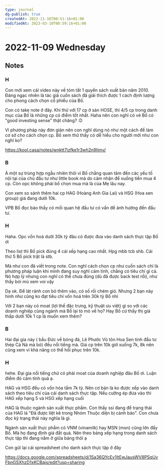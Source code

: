 ```yaml
---
type: journal
dg-publish: true
createdAt: 2022-11-16T00:51:16+01:00
modifiedAt: 2023-03-10T00:59:16+01:00
---
```

# 2022-11-09 Wednesday

## Notes

### H

Con mới xem cái video này về tóm tắt 1 quyển sách xuất bản năm 2010. Đáng ngạc nhiên là tác giả cuốn sách đã giải thích được 1 cách định lượng cho phong cách chọn cổ phiếu của Bố.

Con có take note ở đây. Khi thử với 17 cp ở sàn HOSE, thì 4/5 cp trong danh mục của Bố là những cp có điểm tốt nhất. Haha nên con nghĩ có vẻ Bố có "good investing sense" thật chăng? :D

Vì phương pháp này đơn giản nên con nghĩ dùng nó như một cách để làm cơ sở cho cách chọn cp. Bố xem thử thấy có dễ hiểu cho người mới như con nghĩ ko?

https://kool.casa/notes/wnktt7izfke1r3wh2n9limv/

### B

À một sự trùng hợp ngẫu nhiên thôi vì Bố chẳng quan tâm đến các yếu tố nội tại của chủ đầu tư như little book mà do cảm nhận để xuống tiền  mua 4 cp. Còn opc không phải bố chọn mua mà là của Mẹ lâu nay.

Con xem so sánh thêm hai cp HAG (Hoàng Anh Gia Lai) và HSG (Hoa sen group) giá đang dưới 10k.

VPB Bố đọc báo thấy có mối quan hệ đầu tư có vấn đề ảnh hưởng đến đầu tư.

### H

Haha. Opc vốn hoá dưới 30k tỷ đâu có được đưa vào danh sách thực tập Bố ơi

Theo list thì Bố pick đúng 4 cái xếp hạng cao nhất. Hpg mbb tcb shb. Cái thứ 5 Bố pick trật là stb.

Mà như con đã viết trong note. Con nghĩ cách chọn cp như cuốn sách chỉ là phương pháp luận khi mình đang suy nghĩ cảm tính, chẳng có tiêu chí gì cả. Nó hợp lý nhưng con nghĩ có thể chưa đúng (dù đã được back test rồi), như thầy bói mù xem voi vậy

Dạ ok. Để lát rảnh con bỏ thêm vào, có số rồi chém gió. Nhưng 2 bạn này hình như cũng ko đạt tiêu chí vốn hoá trên 30k tỷ Bố nhỉ

Với 2 bạn này có moat (lợi thế đặc trưng, kỹ thuật ưu việt) gì so với các doanh nghiệp cùng ngành mà Bố lại tò mò về họ? Hay Bố cứ thấy thị giá thấp dưới 10k 1 cp là muốn xem thêm?

### B

Hai đại gia này ( bầu Đức về bóng đá, Lê Phước Vũ tôn Hoa Sen tính đầu tư thép Cà Ná mà bỏ) đều nổi tiếng mà. Giá cp trên 10k giờ xuống 7k, 8k nên cũng xem vì khả năng có thể hồi phục trên 10k.

### H

hehe. Đại gia nổi tiếng chứ có phải moat của doanh nghiệp đâu Bố ơi. Luận điểm đó cảm tính quá ạ.

HAG và HSG đều có vốn hóa tầm 7k tỷ. Nên cơ bản là ko được xếp vào danh sách theo tiêu chí của cái danh sách thực tập. Nếu cưỡng ép đưa vào thì HAG xếp hạng 5 và HSG xếp hạng cuối

HAG là thuộc ngành sản xuất thực phẩm. Con thấy ssi đang để trạng thái của HAG là "Đã được liệt kê trong Nhóm Thuộc diện bị cảnh báo". Con chưa đọc kỹ trạng thái này nghĩa là gì.

Ngành sản xuất thực phẩm có VNM (vinamilk) hay MSN (msn) cũng lớn đấy Bố. Mà họ đang định giá đắt quá. Nên theo bảng xếp hạng trong danh sách thực tập thì đang nằm ở giữa bảng thôi ạ

Con gửi lại cái spreadsheet cho danh sách thực tập ở đây 

https://docs.google.com/spreadsheets/d/1Sa36QYcEv1ItEwJausWV8PSqUvFbnGSXhzD1xKCBajs/edit?usp=sharing